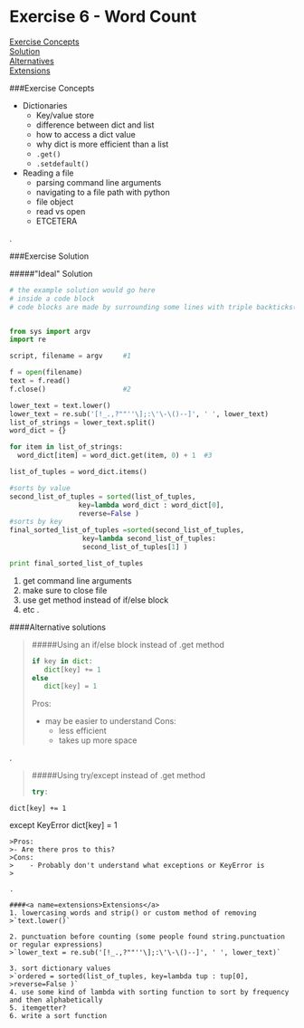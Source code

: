 

Exercise 6 - Word Count
=========
[Exercise Concepts](#concepts)<br/>
[Solution](#solution)<br/>
[Alternatives](#alternatives)<br/>
[Extensions](#extensions)<br/>

###<a name=concepts>Exercise Concepts</a>
- Dictionaries
    - Key/value store
    - difference between dict and list
    - how to access a dict value
    - why dict is more efficient than a list
    - `.get()`
    - `.setdefault()`
- Reading a file
    - parsing command line arguments
    - navigating to a file path with python
    - file object
    - read vs open 
    - ETCETERA
 
 
.



###<a name=solution>Exercise Solution</a>

#####"Ideal" Solution
```python
# the example solution would go here
# inside a code block
# code blocks are made by surrounding some lines with triple backticks(`)


from sys import argv
import re

script, filename = argv 	#1

f = open(filename)
text = f.read()
f.close() 					#2

lower_text = text.lower()
lower_text = re.sub('[!_.,?""''\];:\'\-\()--]', ' ', lower_text)
list_of_strings = lower_text.split()
word_dict = {}

for item in list_of_strings:
  word_dict[item] = word_dict.get(item, 0) + 1  #3

list_of_tuples = word_dict.items()

#sorts by value
second_list_of_tuples = sorted(list_of_tuples, 
                 key=lambda word_dict : word_dict[0], 
                 reverse=False )
#sorts by key
final_sorted_list_of_tuples =sorted(second_list_of_tuples, 
                  key=lambda second_list_of_tuples: 
                  second_list_of_tuples[1] )

print final_sorted_list_of_tuples

```
1. get command line arguments
2. make sure to close file
3. use get method instead of if/else block
4. etc
.

 
####<a name=alternatives>Alternative solutions</a>
>#####Using an if/else block instead of .get method
>```python
>if key in dict:
>    dict[key] += 1 
>else
>    dict[key] = 1
>```
>Pros:
>- may be easier to understand
>Cons:
>    - less efficient
>    - takes up more space

 .


>#####Using try/except instead of .get method
>```python
>try:
    dict[key] += 1 
except KeyError
    dict[key] = 1
```
>Pros:
>- Are there pros to this?
>Cons:
>    - Probably don't understand what exceptions or KeyError is
>   

.

####<a name=extensions>Extensions</a>
1. lowercasing words and strip() or custom method of removing
>`text.lower()`

2. punctuation before counting (some people found string.punctuation or regular expressions)
>`lower_text = re.sub('[!_.,?""''\];:\'\-\()--]', ' ', lower_text)` 

3. sort dictionary values
>`ordered = sorted(list_of_tuples, key=lambda tup : tup[0], >reverse=False )`
4. use some kind of lambda with sorting function to sort by frequency and then alphabetically
5. itemgetter?
6. write a sort function
